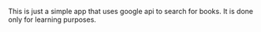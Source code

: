 This is just a simple app that uses google api to search for books.
It is done only for learning purposes.
